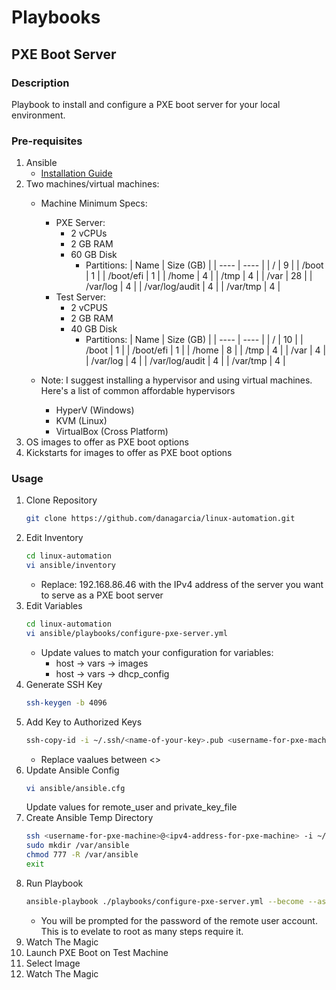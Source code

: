 # Playbooks
## PXE Boot Server
### Description
Playbook to install and configure a PXE boot server for your local environment.

### Pre-requisites
1. Ansible
    - [Installation Guide](https://docs.ansible.com/ansible/latest/installation_guide/intro_installation.html)
2. Two machines/virtual machines:
    - Machine Minimum Specs:
        - PXE Server:
            - 2 vCPUs
            - 2 GB RAM
            - 60 GB Disk
                - Partitions:
                    | Name | Size (GB) |
                    | ---- | ---- |
                    | / | 9 |
                    | /boot | 1 |
                    | /boot/efi | 1 |
                    | /home | 4 |
                    | /tmp | 4 |
                    | /var | 28 |
                    | /var/log | 4 |
                    | /var/log/audit | 4 |
                    | /var/tmp | 4 |
        - Test Server:
            - 2 vCPUS
            - 2 GB RAM
            - 40 GB Disk
                - Partitions:
                    | Name | Size (GB) |
                    | ---- | ---- |
                    | / | 10 |
                    | /boot | 1 |
                    | /boot/efi | 1 |
                    | /home | 8 |
                    | /tmp | 4 |
                    | /var | 4 |
                    | /var/log | 4 |
                    | /var/log/audit | 4 |
                    | /var/tmp | 4 |

    - Note: I suggest installing a hypervisor and using virtual machines. Here's a list of common affordable hypervisors
        - HyperV (Windows)
        - KVM (Linux)
        - VirtualBox (Cross Platform)
3. OS images to offer as PXE boot options
4. Kickstarts for images to offer as PXE boot options

### Usage
1. Clone Repository
    ```bash
    git clone https://github.com/danagarcia/linux-automation.git
    ```
2. Edit Inventory
    ```bash
    cd linux-automation
    vi ansible/inventory
    ```
    - Replace: 192.168.86.46 with the IPv4 address of the server you want to serve as a PXE boot server
3. Edit Variables
    ```bash
    cd linux-automation
    vi ansible/playbooks/configure-pxe-server.yml
    ```
    - Update values to match your configuration for variables:
        - host -> vars -> images
        - host -> vars -> dhcp_config
4. Generate SSH Key
    ```bash
    ssh-keygen -b 4096
    ```
5. Add Key to Authorized Keys
    ```bash
    ssh-copy-id -i ~/.ssh/<name-of-your-key>.pub <username-for-pxe-machine>@<ipv4-address-for-pxe-machine>
    ```
    - Replace vaalues between <>
6. Update Ansible Config
    ```bash
    vi ansible/ansible.cfg
    ```
    Update values for remote_user and private_key_file
7. Create Ansible Temp Directory
    ```bash
    ssh <username-for-pxe-machine>@<ipv4-address-for-pxe-machine> -i ~/.ssh/<name-of-your-key>
    sudo mkdir /var/ansible
    chmod 777 -R /var/ansible
    exit
    ```
8. Run Playbook
   ```bash
   ansible-playbook ./playbooks/configure-pxe-server.yml --become --ask-become-pass
   ```
   - You will be prompted for the password of the remote user account. This is to evelate to root as many steps require it.
9. Watch The Magic
10. Launch PXE Boot on Test Machine
11. Select Image
12. Watch The Magic
